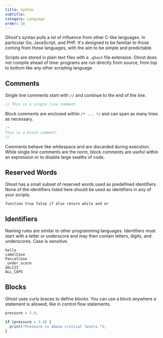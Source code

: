 ```yaml
---
title: Syntax
subtitle:
category: Language
order: 16
---
```


Ghost's syntax pulls a lot of influence from other C-like languages. In particular Go, JavaScript, and PHP. It's designed to be familiar to those coming from these languages, with the aim to be simple and predictable.

Scripts are stored in plain text files with a `.ghost` file extension. Ghost does not compile ahead of time: programs are run directly from source, from top to bottom like any other scripting language.

## Comments

Single line comments start with `//` and continue to the end of the line.

```typescript
// This is a single line comment
```

Block comments are enclosed within `/* ... */` and can span as many lines as necessary.

```typescript
/*
This is a block comment.
*/
```

Comments behave like whitespace and are discarded during execution. While single line comments are the norm, block comments are useful within an expression or to disable large swaths of code.

## Reserved Words

Ghost has a small subset of reserved words used as predefined identifiers. None of the identifiers listed here should be used as identifiers in any of your scripts.

```text
function true false if else return while and or
```

## Identifiers

Naming rules are similar to other programming languages. Identifiers must start with a letter or underscore and may then contain letters, digits, and underscores. Case is sensitive.

```
hello
camelCase
PascalCase
_under_score
abc123
ALL_CAPS
```

## Blocks

Ghost uses curly braces to define _blocks_. You can use a block anywhere a statement is allowed, like in control flow statements.

```typescript
pressure = 3.6;

if (pressure > 3.4) {
  print("Pressure is above critical levels.");
}
```
